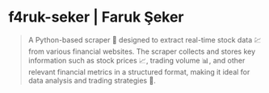 # f4ruk-seker | Faruk Şeker


> A Python-based scraper 🐍 designed to extract real-time stock data 💹 from various financial websites. The scraper collects and stores key information such as stock prices 📈, trading volume 📊, and other relevant financial metrics in a structured format, making it ideal for data analysis and trading strategies 📑.